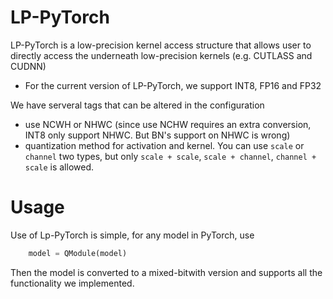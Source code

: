 # LP-PyTorch
LP-PyTorch is a low-precision kernel access structure that allows user to directly access the underneath low-precision kernels (e.g. CUTLASS and CUDNN)
- For the current version of LP-PyTorch, we support INT8, FP16 and FP32

We have serveral tags that can be altered in the configuration
- use NCWH or NHWC (since use NCHW requires an extra conversion, INT8 only support NHWC. But BN's support on NHWC is wrong)
- quantization method for activation and kernel. You can use `scale` or `channel` two types, but only `scale + scale`, `scale + channel`, `channel + scale` is allowed.

# Usage
Use of Lp-PyTorch is simple, for any model in PyTorch, use
```python
    model = QModule(model)
```
Then the model is converted to a mixed-bitwith version and supports all the functionality we implemented.
